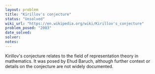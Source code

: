 ```yaml
---
layout: problem
title: "Kirillov's conjecture"
status: "Unsolved"
wiki_url: "https://en.wikipedia.org/wiki/Kirillov's_conjecture"
problem_posed: "2003"
date_solved:
solver:
notes:
---
```

Kirillov's conjecture relates to the field of representation theory in mathematics. It was posed by Ehud Baruch, although further context or details on the conjecture are not widely documented.